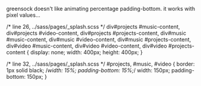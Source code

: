 greensock doesn't like animating percentage padding-bottom.
it works with pixel values...


/* line 26, ../sass/pages/_splash.scss */
div#projects #music-content, div#projects #video-content, div#projects #projects-content, div#music #music-content, div#music #video-content, div#music #projects-content, div#video #music-content, div#video #video-content, div#video #projects-content {
  display: none;
  width: 400px;
  height: 400px;
}

/* line 32, ../sass/pages/_splash.scss */
#projects, #music, #video {
  border: 1px solid black;
  /*width: 15%;
  padding-bottom: 15%;*/
  width: 150px;
  padding-bottom: 150px;
}

